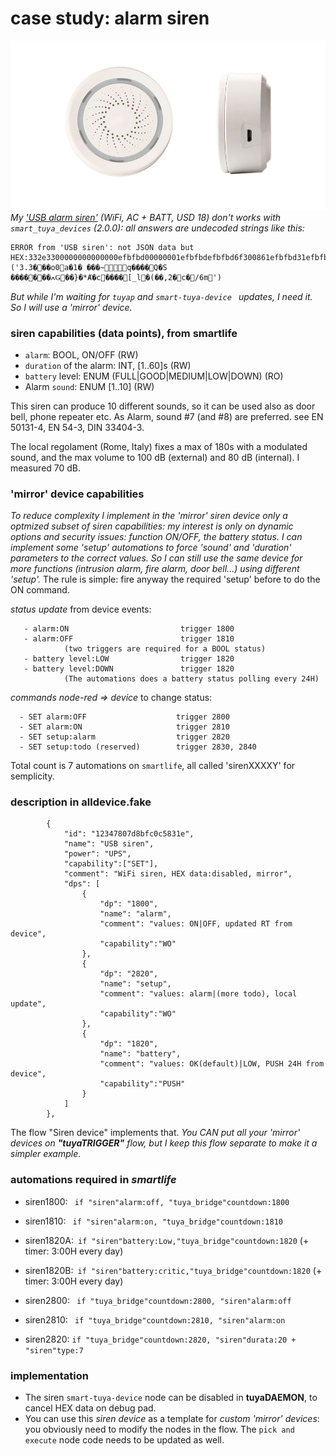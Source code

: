 # case study: **alarm siren**
![](./../pics/siren01.jpg)
_My ['USB alarm siren'](https://www.aliexpress.com/item/4000161671864.html) (WiFi, AC  + BATT, USD 18) don't works with `smart_tuya_devices` (2.0.0): all answers are undecoded strings like this:_
````
ERROR from 'USB siren': not JSON data but HEX:332e3300000000000000efbfbd00000001efbfbdefbfbd6f300861efbfbd31efbfbd20efbfbdefbfbdefbfbd7e161610180671efbfbdefbfbdefbfbdefbfbd0451efbfbd530aefbfbdefbfbdefbfbdefbfbd08efbfbd01efbfbdefbfbddf8dc7a41eefbfbd0cefbfbd7defbfbd2ac8baefbfbd6314efbfbdefbfbdefbfbd0cefbfbd135b5f6c02efbfbd28efbfbdefbfbd2c32efbfbd0463efbfbd112f366d1d  ('3.3���o0a�1� ���~q����Q�S
�������ߍǤ��}�*Ⱥ�c����[_l�(��,2�c�/6m')     
````
_But while I'm waiting for `tuyap` and `smart-tuya-device `  updates,  I need it. So I will use a 'mirror' device._

### siren capabilities (data points), from smartlife
- `alarm`: BOOL, ON/OFF (RW)
- `duration` of the alarm: INT, [1..60]s  (RW)
- `battery` level: ENUM (FULL|GOOD|MEDIUM|LOW|DOWN) (RO)
- Alarm `sound`: ENUM [1..10] (RW)

This siren can produce 10 different sounds, so it can be used also as door bell, phone repeater etc. As Alarm, sound #7 (and #8) are preferred. see EN 50131-4, EN 54-3, DIN 33404-3.

The local regolament (Rome, Italy) fixes a max of 180s with a modulated sound, and the max volume to 100 dB (external) and 80 dB (internal). I  measured 70 dB.

### 'mirror' device capabilities
   _To reduce complexity I implement in the 'mirror' siren device only a optmized subset of siren capabilities: my interest is only on dynamic options and security issues: function ON/OFF,  the battery status._ 
   _I can implement some 'setup' automations to force 'sound' and 'duration' parameters to the correct values.  So I can still use the same device for more functions (intrusion alarm, fire alarm, door bell...) using different 'setup'._
   The rule is simple: fire anyway the required 'setup' before to do the ON command.

_status update_ from device events:
````
   - alarm:ON                         trigger 1800
   - alarm:OFF                        trigger 1810
            (two triggers are required for a BOOL status)
   - battery level:LOW                trigger 1820
   - battery level:DOWN               trigger 1820  
            (The automations does a battery status polling every 24H)
 ````     
_commands node-red => device_ to change status:
 ````
   - SET alarm:OFF                    trigger 2800
   - SET alarm:ON                     trigger 2810
   - SET setup:alarm                  trigger 2820
   - SET setup:todo (reserved)        trigger 2830, 2840 
````

Total count is 7 automations on  `smartlife`, all called 'sirenXXXXY' for semplicity.

### description in alldevice.fake 
````
		{
			"id": "12347807d8bfc0c5831e",
			"name": "USB siren",
			"power": "UPS",
			"capability":["SET"],
			"comment": "WiFi siren, HEX data:disabled, mirror",
			"dps": [
				{
					"dp": "1800",
					"name": "alarm",
			        "comment": "values: ON|OFF, updated RT from device",
					"capability":"WO"
				},
				{
					"dp": "2820",
					"name": "setup",
			        "comment": "values: alarm|(more todo), local update",
					"capability":"WO"
				},
				{
					"dp": "1820",
					"name": "battery",
			        "comment": "values: OK(default)|LOW, PUSH 24H from device",
					"capability":"PUSH"
				}
			]
		},
````
The flow "Siren device" implements that. _You CAN put all your 'mirror' devices on **"tuyaTRIGGER"** flow, but I keep this flow separate to make it a simpler example_.


### automations required in _smartlife_

- siren1800: ` if "siren"alarm:off, "tuya_bridge"countdown:1800`
- siren1810: ` if "siren"alarm:on, "tuya_bridge"countdown:1810`
- siren1820A:` if "siren"battery:Low,"tuya_bridge"countdown:1820`    (+ timer: 3:00H every day)
- siren1820B:` if "siren"battery:critic,"tuya_bridge"countdown:1820` (+ timer: 3:00H every day)

- siren2800:  ` if "tuya_bridge"countdown:2800, "siren"alarm:off`
- siren2810:  ` if "tuya_bridge"countdown:2810, "siren"alarm:on`
- siren2820:   `if "tuya_bridge"countdown:2820, "siren"durata:20 + "siren"type:7`

### implementation

- The siren `smart-tuya-device` node can be disabled in **tuyaDAEMON**, to cancel HEX data on debug pad.
- You can use this _siren device_ as a template for _custom 'mirror' devices_: you obviously need to modify the nodes in the flow. The  `pick and execute`  node code needs to be updated as well.



